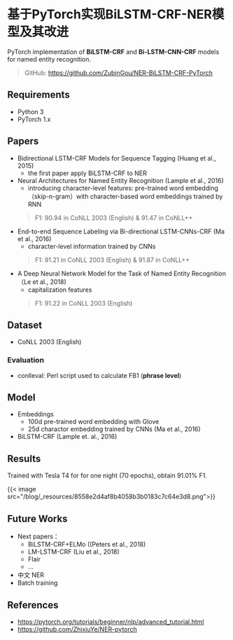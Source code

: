 # 基于PyTorch实现BiLSTM-CRF-NER模型及其改进


PyTorch implementation of **BiLSTM-CRF** and **Bi-LSTM-CNN-CRF** models for named entity recognition.

> GitHub: https://github.com/ZubinGou/NER-BiLSTM-CRF-PyTorch

## Requirements
- Python 3
- PyTorch 1.x

## Papers
- Bidirectional LSTM-CRF Models for Sequence Tagging (Huang et al., 2015)
  - the first paper apply BiLSTM-CRF to NER
- Neural Architectures for Named Entity Recognition (Lample et al., 2016)
  - introducing character-level features: pre-trained word embedding（skip-n-gram）with character-based word embeddings trained by RNN
  > F1: 90.94 in CoNLL 2003 (English) & 91.47 in CoNLL++
- End-to-end Sequence Labeling via Bi-directional LSTM-CNNs-CRF (Ma et al., 2016)
  - character-level information trained by CNNs
  > F1: 91.21 in CoNLL 2003 (English) & 91.87 in CoNLL++
- A Deep Neural Network Model for the Task of Named Entity Recognition （Le et al., 2018)
  - capitalization features
  > F1: 91.22 in CoNLL 2003 (English)

## Dataset
- CoNLL 2003 (English)

### Evaluation
- conlleval: Perl script used to calculate FB1 (**phrase level**)

## Model
- Embeddings
  - 100d pre-trained word embedding with Glove
  - 25d charactor embedding trained by CNNs (Ma et al., 2016)
- BiLSTM-CRF (Lample et. al., 2016)

## Results
Trained with Tesla T4 for for one night (70 epochs), obtain 91.01% F1.

<!-- ![result.png](/blog/_resources/8558e2d4af8b4058b3b0183c7c64e3d8.png) -->

{{< image src="/blog/_resources/8558e2d4af8b4058b3b0183c7c64e3d8.png">}}

## Future Works
- Next papers：
  - BiLSTM-CRF+ELMo ((Peters et al., 2018)
  - LM-LSTM-CRF (Liu et al., 2018)
  - Flair
  - ...
- 中文 NER
- Batch training

## References
- https://pytorch.org/tutorials/beginner/nlp/advanced_tutorial.html
- https://github.com/ZhixiuYe/NER-pytorch
